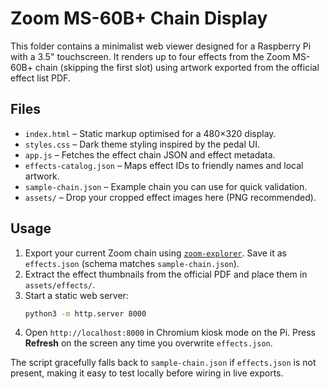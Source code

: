 # Zoom MS-60B+ Chain Display

This folder contains a minimalist web viewer designed for a Raspberry Pi with a 3.5" touchscreen. It renders up to four effects from the Zoom MS-60B+ chain (skipping the first slot) using artwork exported from the official effect list PDF.

## Files

- `index.html` – Static markup optimised for a 480×320 display.
- `styles.css` – Dark theme styling inspired by the pedal UI.
- `app.js` – Fetches the effect chain JSON and effect metadata.
- `effects-catalog.json` – Maps effect IDs to friendly names and local artwork.
- `sample-chain.json` – Example chain you can use for quick validation.
- `assets/` – Drop your cropped effect images here (PNG recommended).

## Usage

1. Export your current Zoom chain using [`zoom-explorer`](https://github.com/matheusbrasil/zoom-explorer). Save it as `effects.json` (schema matches `sample-chain.json`).
2. Extract the effect thumbnails from the official PDF and place them in `assets/effects/`.
3. Start a static web server:
   ```bash
   python3 -m http.server 8000
   ```
4. Open `http://localhost:8000` in Chromium kiosk mode on the Pi. Press **Refresh** on the screen any time you overwrite `effects.json`.

The script gracefully falls back to `sample-chain.json` if `effects.json` is not present, making it easy to test locally before wiring in live exports.
